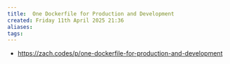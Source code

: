 ```yaml
---
title:  One Dockerfile for Production and Development
created: Friday 11th April 2025 21:36
aliases: 
tags: 
---
```

- https://zach.codes/p/one-dockerfile-for-production-and-development


